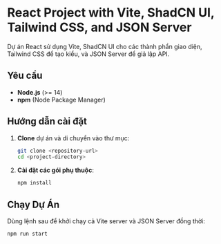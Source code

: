 # React Project with Vite, ShadCN UI, Tailwind CSS, and JSON Server

Dự án React sử dụng Vite, ShadCN UI cho các thành phần giao diện, Tailwind CSS để tạo kiểu, và JSON Server để giả lập API.

## Yêu cầu

- **Node.js** (>= 14)
- **npm** (Node Package Manager)

## Hướng dẫn cài đặt

1. **Clone** dự án và di chuyển vào thư mục:
    ```bash
    git clone <repository-url>
    cd <project-directory>
    ```

2. **Cài đặt các gói phụ thuộc**:
    ```bash
    npm install
    ```


## Chạy Dự Án

Dùng lệnh sau để khởi chạy cả Vite server và JSON Server đồng thời:

```bash
npm run start
